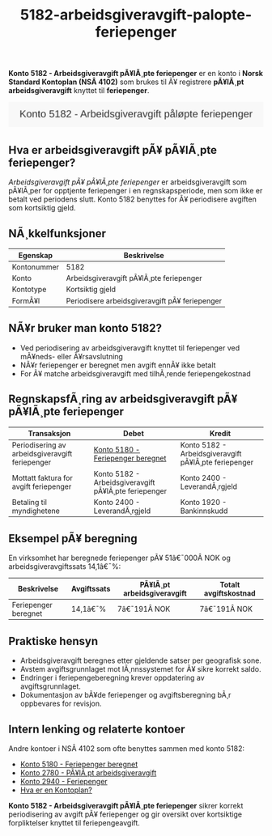 ﻿---
title: "5182-arbeidsgiveravgift-palopte-feriepenger"
meta_title: "5182-arbeidsgiveravgift-palopte-feriepenger"
meta_description: "**Konto 5182 - Arbeidsgiveravgift pÃ¥lÃ¸pte feriepenger** er en konto i **Norsk Standard Kontoplan (NSÂ 4102)** som brukes til Ã¥ registrere **pÃ¥lÃ¸pt arbeidsg..."
slug: 5182-arbeidsgiveravgift-palopte-feriepenger
type: blog
layout: pages/single
---

**Konto 5182 - Arbeidsgiveravgift pÃ¥lÃ¸pte feriepenger** er en konto i **Norsk Standard Kontoplan (NSÂ 4102)** som brukes til Ã¥ registrere **pÃ¥lÃ¸pt arbeidsgiveravgift** knyttet til **feriepenger**.

![Illustrasjon av konto 5182 Arbeidsgiveravgift pÃ¥lÃ¸pte feriepenger](5182-arbeidsgiveravgift-palopte-feriepenger-image.svg)

## Hva er arbeidsgiveravgift pÃ¥ pÃ¥lÃ¸pte feriepenger?

*Arbeidsgiveravgift pÃ¥ pÃ¥lÃ¸pte feriepenger* er arbeidsgiveravgift som pÃ¥lÃ¸per for opptjente feriepenger i en regnskapsperiode, men som ikke er betalt ved periodens slutt. Konto 5182 benyttes for Ã¥ periodisere avgiften som kortsiktig gjeld.

## NÃ¸kkelfunksjoner

| Egenskap      | Beskrivelse                                      |
|---------------|--------------------------------------------------|
| Kontonummer   | 5182                                             |
| Konto         | Arbeidsgiveravgift pÃ¥lÃ¸pte feriepenger           |
| Kontotype     | Kortsiktig gjeld                                 |
| FormÃ¥l        | Periodisere arbeidsgiveravgift pÃ¥ feriepenger    |

## NÃ¥r bruker man konto 5182?

* Ved periodisering av arbeidsgiveravgift knyttet til feriepenger ved mÃ¥neds- eller Ã¥rsavslutning
* NÃ¥r feriepenger er beregnet men avgift ennÃ¥ ikke betalt
* For Ã¥ matche arbeidsgiveravgift med tilhÃ¸rende feriepengekostnad

## RegnskapsfÃ¸ring av arbeidsgiveravgift pÃ¥ pÃ¥lÃ¸pte feriepenger

| Transaksjon                                    | Debet                                                   | Kredit                           |
|------------------------------------------------|---------------------------------------------------------|----------------------------------|
| Periodisering av arbeidsgiveravgift feriepenger | [Konto 5180 - Feriepenger beregnet](/blogs/kontoplan/5180-feriepenger-beregnet "Konto 5180 - Feriepenger beregnet") | Konto 5182 - Arbeidsgiveravgift pÃ¥lÃ¸pte feriepenger |
| Mottatt faktura for avgift feriepenger         | Konto 5182 - Arbeidsgiveravgift pÃ¥lÃ¸pte feriepenger     | Konto 2400 - LeverandÃ¸rgjeld      |
| Betaling til myndighetene                       | Konto 2400 - LeverandÃ¸rgjeld                            | Konto 1920 - Bankinnskudd         |

## Eksempel pÃ¥ beregning

En virksomhet har beregnede feriepenger pÃ¥ 51â€¯000Â NOK og arbeidsgiveravgiftssats 14,1â€¯%:

| Beskrivelse                      | Avgiftssats | PÃ¥lÃ¸pt arbeidsgiveravgift | Totalt avgiftskostnad |
|----------------------------------|-------------|---------------------------|-----------------------|
| Feriepenger beregnet             | 14,1â€¯%      | 7â€¯191Â NOK                 | 7â€¯191Â NOK             |

## Praktiske hensyn

* Arbeidsgiveravgift beregnes etter gjeldende satser per geografisk sone.
* Avstem avgiftsgrunnlaget mot lÃ¸nnssystemet for Ã¥ sikre korrekt saldo.
* Endringer i feriepengeberegning krever oppdatering av avgiftsgrunnlaget.
* Dokumentasjon av bÃ¥de feriepenger og avgiftsberegning bÃ¸r oppbevares for revisjon.

## Intern lenking og relaterte kontoer

Andre kontoer i NSÂ 4102 som ofte benyttes sammen med konto 5182:

* [Konto 5180 - Feriepenger beregnet](/blogs/kontoplan/5180-feriepenger-beregnet "Konto 5180 - Feriepenger beregnet")
* [Konto 2780 - PÃ¥lÃ¸pt arbeidsgiveravgift](/blogs/kontoplan/2780-palopte-arbeidsgiveravgift "Konto 2780 - PÃ¥lÃ¸pt arbeidsgiveravgift")
* [Konto 2940 - Feriepenger](/blogs/kontoplan/2940-feriepenger "Konto 2940 - Feriepenger")
* [Hva er en Kontoplan?](/blogs/regnskap/hva-er-kontoplan "Hva er en Kontoplan? Komplett Guide til Kontoplaner i Norsk Regnskap")

**Konto 5182 - Arbeidsgiveravgift pÃ¥lÃ¸pte feriepenger** sikrer korrekt periodisering av avgift pÃ¥ feriepenger og gir oversikt over kortsiktige forpliktelser knyttet til feriepengeavgift.
